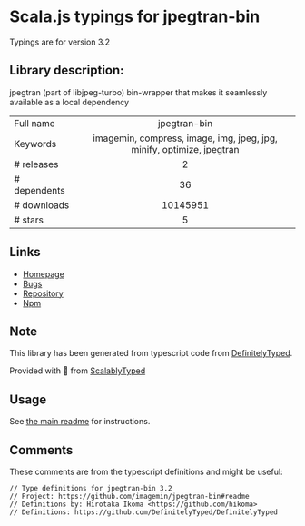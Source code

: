 
# Scala.js typings for jpegtran-bin

Typings are for version 3.2

## Library description:
jpegtran (part of libjpeg-turbo) bin-wrapper that makes it seamlessly available as a local dependency

|                    |                 |
| ------------------ | :-------------: |
| Full name          | jpegtran-bin |
| Keywords           | imagemin, compress, image, img, jpeg, jpg, minify, optimize, jpegtran |
| # releases         | 2 |
| # dependents       | 36 |
| # downloads        | 10145951 |
| # stars            | 5 |

## Links
- [Homepage](https://github.com/imagemin/jpegtran-bin#readme)
- [Bugs](https://github.com/imagemin/jpegtran-bin/issues)
- [Repository](https://github.com/imagemin/jpegtran-bin)
- [Npm](https://www.npmjs.com/package/jpegtran-bin)
    


## Note
This library has been generated from typescript code from [DefinitelyTyped](https://definitelytyped.org).

Provided with :purple_heart: from [ScalablyTyped](https://github.com/oyvindberg/ScalablyTyped)

## Usage
See [the main readme](../../readme.md) for instructions.

## Comments

These comments are from the typescript definitions and might be useful:
```
// Type definitions for jpegtran-bin 3.2
// Project: https://github.com/imagemin/jpegtran-bin#readme
// Definitions by: Hirotaka Ikoma <https://github.com/hikoma>
// Definitions: https://github.com/DefinitelyTyped/DefinitelyTyped

```

